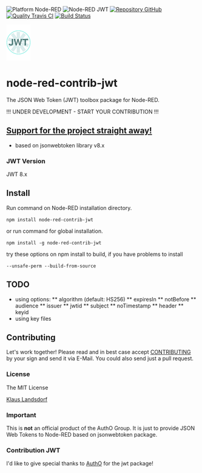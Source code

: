 ![Platform Node-RED](http://b.repl.ca/v1/Platform-Node--RED-red.png)
![Node-RED JWT](http://b.repl.ca/v1/Node--RED-JWT-blue.png)
[![Repository GitHub](http://b.repl.ca/v1/Repository-GitHub-orange.png)](https://github.com/biancode/node-red-contrib-jwt)
[![Quality Travis CI](http://b.repl.ca/v1/Quality-Travis_CI-green.png)](https://travis-ci.org/biancode/node-red-contrib-jwt)
[![Build Status](https://travis-ci.org/biancode/node-red-contrib-jwt.svg?branch=master)](https://travis-ci.org/biancode/node-red-contrib-jwt)

[![nodejsonwebtoken](images/jwt-icon-small64.png)](https://jwt.io/)

# node-red-contrib-jwt
The JSON Web Token (JWT) toolbox package for Node-RED.

!!! UNDER DEVELOPMENT - START YOUR CONTRIBUTION !!!
## [Support for the project straight away!][3]

* based on jsonwebtoken library v8.x

### JWT Version

JWT 8.x

## Install

Run command on Node-RED installation directory.

	npm install node-red-contrib-jwt 

or run command for global installation.

	npm install -g node-red-contrib-jwt 

try these options on npm install to build, if you have problems to install

    --unsafe-perm --build-from-source
    
## TODO

* using options:
** algorithm (default: HS256)
** expiresIn
** notBefore
** audience
** issuer
** jwtid
** subject
** noTimestamp
** header
** keyid
* using key files

    
## Contributing

Let's work together! 
Please read and in best case accept [CONTRIBUTING](CONTRIBUTING.md) by your sign and send it via E-Mail.
You could also send just a pull request.

### License

The MIT License

[Klaus Landsdorf][1]

### Important

This is **not** an official product of the AuthO Group.
It is just to provide JSON Web Tokens to Node-RED based on jsonwebtoken package.

### Contribution JWT

I'd like to give special thanks to [AuthO][2] for the jwt package! 


[1]:https://bianco-royal.cloud/
[2]:https://github.com/auth0/
[3]:https://bianco-royal.cloud/supporter/
[4]:https://www.npmjs.com/package/jsonwebtoken/
[5]:https://jwt.io/
